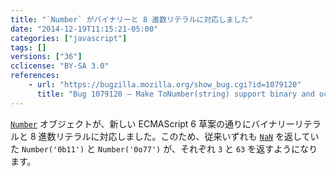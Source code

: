 ```yaml
---
title: "`Number` がバイナリーと 8 進数リテラルに対応しました"
date: "2014-12-19T11:15:21-05:00"
categories: ["javascript"]
tags: []
versions: ["36"]
cclicense: "BY-SA 3.0"
references:
    - url: "https://bugzilla.mozilla.org/show_bug.cgi?id=1079120"
      title: "Bug 1079120 – Make ToNumber(string) support binary and octal literals"
---
```

[`Number`](https://developer.mozilla.org/ja/docs/Web/JavaScript/Reference/Global_Objects/Number) オブジェクトが、新しい ECMAScript 6 草案の通りにバイナリーリテラルと 8 進数リテラルに対応しました。このため、従来いずれも [`NaN`](https://developer.mozilla.org/ja/docs/Web/JavaScript/Reference/Global_Objects/NaN) を返していた `Number('0b11')` と `Number('0o77')` が、それぞれ `3` と `63` を返すようになります。

